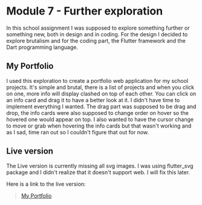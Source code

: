 # Module 7 - Further exploration

In this school assignment I was supposed to explore something further or something new, both in design and in coding. For the design I decided to explore brutalism and for the coding part, the Flutter framework and the Dart programming language.
## My Portfolio

I used this exploration to create a portfolio web application for my school projects. It's simple and brutal, there is a list of projects and when you click on one, more info will display clashed on top of each other. You can click on an info card and drag it to have a better look at it. I didn't have time to implement everything I wanted. The drag part was supposed to be drag and drop, the info cards were also supposed to change order on hover so the hovered one would appear on top. I also wanted to have the cursor change to move or grab when hovering the info cards but that wasn't working and as I sad, time ran out so I couldn't figure that out for now.

## Live version
The Live version is currently missing all svg images. I was using flutter_svg package and I didn't realize that it doesn't support web. I will fix this later.

Here is a link to the live version:

> [My Portfolio](https://bjorgg.github.io/)




